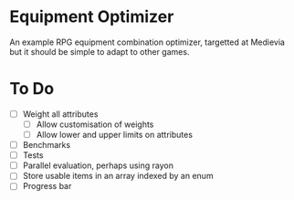 # Equipment Optimizer

An example RPG equipment combination optimizer, targetted at Medievia but it should be simple to adapt to other games.

# To Do

* [ ] Weight all attributes
  * [ ] Allow customisation of weights
  * [ ] Allow lower and upper limits on attributes
* [ ] Benchmarks
* [ ] Tests
* [ ] Parallel evaluation, perhaps using rayon
* [ ] Store usable items in an array indexed by an enum
* [ ] Progress bar